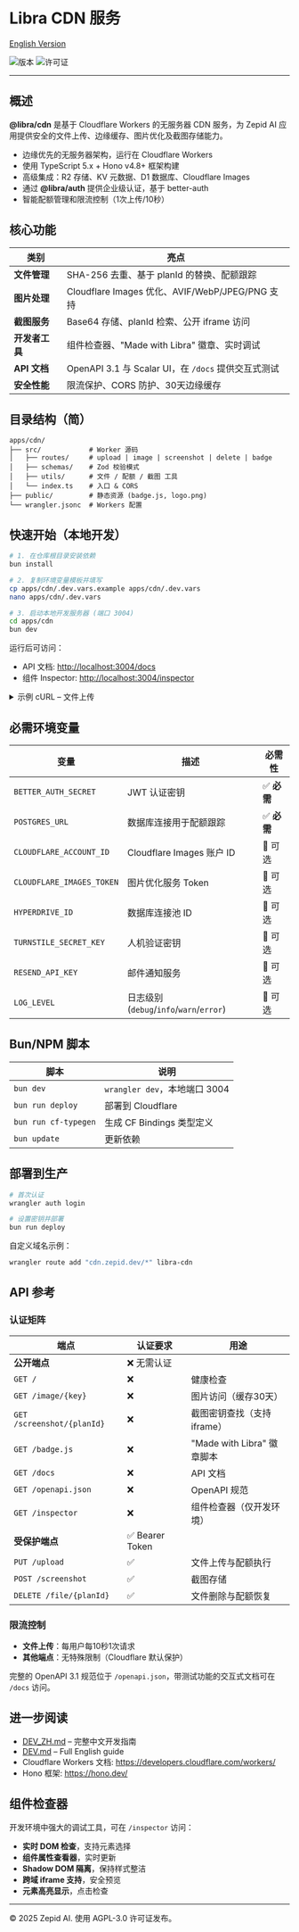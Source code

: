# Libra CDN 服务

[English Version](./README.md)

![版本](https://img.shields.io/badge/version-0.0.0-blue)
![许可证](https://img.shields.io/badge/license-AGPL--3.0-green)

---

## 概述

**@libra/cdn** 是基于 Cloudflare Workers 的无服务器 CDN 服务，为 Zepid AI 应用提供安全的文件上传、边缘缓存、图片优化及截图存储能力。

* 边缘优先的无服务器架构，运行在 Cloudflare Workers
* 使用 TypeScript 5.x + Hono v4.8+ 框架构建
* 高级集成：R2 存储、KV 元数据、D1 数据库、Cloudflare Images
* 通过 **@libra/auth** 提供企业级认证，基于 better-auth
* 智能配额管理和限流控制（1次上传/10秒）

## 核心功能

| 类别 | 亮点 |
|------|------|
| **文件管理** | SHA-256 去重、基于 planId 的替换、配额跟踪 |
| **图片处理** | Cloudflare Images 优化、AVIF/WebP/JPEG/PNG 支持 |
| **截图服务** | Base64 存储、planId 检索、公开 iframe 访问 |
| **开发者工具** | 组件检查器、"Made with Libra" 徽章、实时调试 |
| **API 文档** | OpenAPI 3.1 与 Scalar UI，在 `/docs` 提供交互式测试 |
| **安全性能** | 限流保护、CORS 防护、30天边缘缓存 |

## 目录结构（简）

```
apps/cdn/
├── src/            # Worker 源码
│   ├── routes/     # upload | image | screenshot | delete | badge
│   ├── schemas/    # Zod 校验模式
│   ├── utils/      # 文件 / 配额 / 截图 工具
│   └── index.ts    # 入口 & CORS
├── public/         # 静态资源 (badge.js, logo.png)
└── wrangler.jsonc  # Workers 配置
```

## 快速开始（本地开发）

```bash
# 1. 在仓库根目录安装依赖
bun install

# 2. 复制环境变量模板并填写
cp apps/cdn/.dev.vars.example apps/cdn/.dev.vars
nano apps/cdn/.dev.vars

# 3. 启动本地开发服务器 (端口 3004)
cd apps/cdn
bun dev
```

运行后可访问：

* API 文档: <http://localhost:3004/docs>
* 组件 Inspector: <http://localhost:3004/inspector>

<details>
<summary>示例 cURL – 文件上传</summary>

```bash
curl -X PUT http://localhost:3004/upload \
  -H "Authorization: Bearer YOUR_TOKEN" \
  -F "image=@example.jpg" \
  -F "planId=my_plan"
```

</details>

## 必需环境变量

| 变量 | 描述 | 必需性 |
|------|------|--------|
| `BETTER_AUTH_SECRET` | JWT 认证密钥 | ✅ **必需** |
| `POSTGRES_URL` | 数据库连接用于配额跟踪 | ✅ **必需** |
| `CLOUDFLARE_ACCOUNT_ID` | Cloudflare Images 账户 ID | 🔧 可选 |
| `CLOUDFLARE_IMAGES_TOKEN` | 图片优化服务 Token | 🔧 可选 |
| `HYPERDRIVE_ID` | 数据库连接池 ID | 🔧 可选 |
| `TURNSTILE_SECRET_KEY` | 人机验证密钥 | 🔧 可选 |
| `RESEND_API_KEY` | 邮件通知服务 | 🔧 可选 |
| `LOG_LEVEL` | 日志级别 (`debug`/`info`/`warn`/`error`) | 🔧 可选 |

## Bun/NPM 脚本

| 脚本 | 说明 |
|------|------|
| `bun dev` | `wrangler dev`，本地端口 3004 |
| `bun run deploy` | 部署到 Cloudflare |
| `bun run cf-typegen` | 生成 CF Bindings 类型定义 |
| `bun update` | 更新依赖 |

## 部署到生产

```bash
# 首次认证
wrangler auth login

# 设置密钥并部署
bun run deploy
```

自定义域名示例：

```bash
wrangler route add "cdn.zepid.dev/*" libra-cdn
```

## API 参考

### 认证矩阵

| 端点 | 认证要求 | 用途 |
|------|---------|------|
| **公开端点** | ❌ 无需认证 | |
| `GET /` | ❌ | 健康检查 |
| `GET /image/{key}` | ❌ | 图片访问（缓存30天） |
| `GET /screenshot/{planId}` | ❌ | 截图密钥查找（支持iframe） |
| `GET /badge.js` | ❌ | "Made with Libra" 徽章脚本 |
| `GET /docs` | ❌ | API 文档 |
| `GET /openapi.json` | ❌ | OpenAPI 规范 |
| `GET /inspector` | ❌ | 组件检查器（仅开发环境） |
| **受保护端点** | ✅ Bearer Token | |
| `PUT /upload` | ✅ | 文件上传与配额执行 |
| `POST /screenshot` | ✅ | 截图存储 |
| `DELETE /file/{planId}` | ✅ | 文件删除与配额恢复 |

### 限流控制

- **文件上传**：每用户每10秒1次请求
- **其他端点**：无特殊限制（Cloudflare 默认保护）

完整的 OpenAPI 3.1 规范位于 `/openapi.json`，带测试功能的交互式文档可在 `/docs` 访问。

## 进一步阅读

* [DEV_ZH.md](./DEV_ZH.md) – 完整中文开发指南
* [DEV.md](./DEV.md) – Full English guide
* Cloudflare Workers 文档: <https://developers.cloudflare.com/workers/>
* Hono 框架: <https://hono.dev/>

## 组件检查器

开发环境中强大的调试工具，可在 `/inspector` 访问：

- **实时 DOM 检查**，支持元素选择
- **组件属性查看器**，实时更新
- **Shadow DOM 隔离**，保持样式整洁
- **跨域 iframe 支持**，安全预览
- **元素高亮显示**，点击检查

---

© 2025 Zepid AI. 使用 AGPL-3.0 许可证发布。 